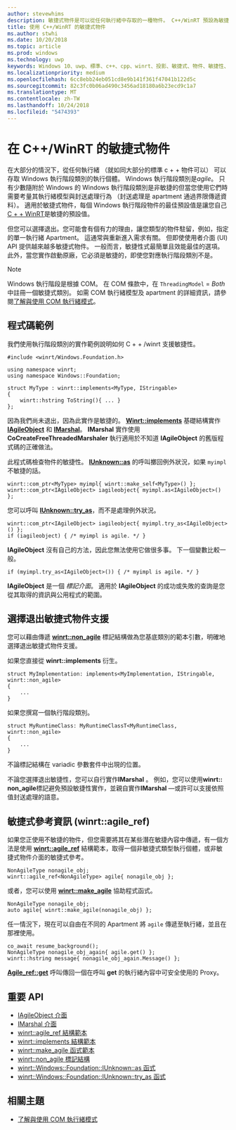 ```yaml
---
author: stevewhims
description: 敏捷式物件是可以從任何執行緒中存取的一種物件。 C++/WinRT 預設為敏捷式，但您可以選擇退出。
title: 使用 C++/WinRT 的敏捷式物件
ms.author: stwhi
ms.date: 10/20/2018
ms.topic: article
ms.prod: windows
ms.technology: uwp
keywords: Windows 10、uwp、標準、c++、cpp、winrt、投影、敏捷式、物件、敏捷性、IAgileObject
ms.localizationpriority: medium
ms.openlocfilehash: 6cc8ebb24eb051cd8e9b141f361f47041b122d5c
ms.sourcegitcommit: 82c3fc0b06ad490c3456ad18180a6b23ecd9c1a7
ms.translationtype: MT
ms.contentlocale: zh-TW
ms.lasthandoff: 10/24/2018
ms.locfileid: "5474393"
---
```

# <a name="agile-objects-in-cwinrt"></a>在 C++/WinRT 的敏捷式物件

在大部分的情況下，從任何執行緒 （就如同大部分的標準 c + + 物件可以） 可以存取 Windows 執行階段類別的執行個體。 Windows 執行階段類別是*agile*。 只有少數隨附於 Windows 的 Windows 執行階段類別是非敏捷的但當您使用它們時需要考量其執行緒模型與封送處理行為 （封送處理是 apartment 通過界限傳遞資料）。 適用於敏捷式物件，每個 Windows 執行階段物件的最佳預設值是讓您自己[C + + WinRT](/windows/uwp/cpp-and-winrt-apis/intro-to-using-cpp-with-winrt)是敏捷的預設值。

但您可以選擇退出。您可能會有個有力的理由，讓您類型的物件駐留，例如，指定的單一執行緒 Apartment。 這通常與重新進入需求有關。 但即使使用者介面 (UI) API 提供越來越多敏捷式物件。 一般而言，敏捷性式最簡單且效能最佳的選項。 此外，當您實作啟動原廠，它必須是敏捷的，即使您對應執行階段類別不是。

> [!NOTE]
> Windows 執行階段是根據 COM。 在 COM 條款中，在 `ThreadingModel` = *Both* 中註冊一個敏捷式類別。 如需 COM 執行緒模型及 apartment 的詳細資訊，請參閱[了解與使用 COM 執行緒模式](https://msdn.microsoft.com/library/ms809971)。

## <a name="code-examples"></a>程式碼範例

我們使用執行階段類別的實作範例說明如何 C + + /winrt 支援敏捷性。

```cppwinrt
#include <winrt/Windows.Foundation.h>

using namespace winrt;
using namespace Windows::Foundation;

struct MyType : winrt::implements<MyType, IStringable>
{
    winrt::hstring ToString(){ ... }
};
```

因為我們尚未退出，因為此實作是敏捷的。 [**Winrt::implements**](/uwp/cpp-ref-for-winrt/implements) 基礎結構實作 [**IAgileObject**](https://msdn.microsoft.com/library/windows/desktop/hh802476) 和 [**IMarshal**](/windows/desktop/api/objidl/nn-objidl-imarshal)。 **IMarshal** 實作使用 **CoCreateFreeThreadedMarshaler** 執行適用於不知道 **IAgileObject** 的舊版程式碼的正確做法。

此程式碼檢查物件的敏捷性。 [**IUnknown::as**](/uwp/cpp-ref-for-winrt/windows-foundation-iunknown#iunknownas-function) 的呼叫擲回例外狀況，如果 `myimpl` 不敏捷的話。

```cppwinrt
winrt::com_ptr<MyType> myimpl{ winrt::make_self<MyType>() };
winrt::com_ptr<IAgileObject> iagileobject{ myimpl.as<IAgileObject>() };
```

您可以呼叫 [**IUnknown::try_as**](/uwp/cpp-ref-for-winrt/windows-foundation-iunknown#iunknowntryas-function)，而不是處理例外狀況。

```cppwinrt
winrt::com_ptr<IAgileObject> iagileobject{ myimpl.try_as<IAgileObject>() };
if (iagileobject) { /* myimpl is agile. */ }
```

**IAgileObject** 沒有自己的方法，因此您無法使用它做很多事。 下一個變數比較一般。

```cppwinrt
if (myimpl.try_as<IAgileObject>()) { /* myimpl is agile. */ }
```

**IAgileObject** 是一個 *標記介面*。 適用於 **IAgileObject** 的成功或失敗的查詢是您從其取得的資訊與公用程式的範圍。

## <a name="opting-out-of-agile-object-support"></a>選擇退出敏捷式物件支援

您可以藉由傳遞 [**winrt::non_agile**](/uwp/cpp-ref-for-winrt/non_agile) 標記結構做為您基底類別的範本引數，明確地選擇退出敏捷式物件支援。

如果您直接從 **winrt::implements** 衍生。

```cppwinrt
struct MyImplementation: implements<MyImplementation, IStringable, winrt::non_agile>
{
    ...
}
```

如果您撰寫一個執行階段類別。

```cppwinrt
struct MyRuntimeClass: MyRuntimeClassT<MyRuntimeClass, winrt::non_agile>
{
    ...
}
```

不論標記結構在 variadic 參數套件中出現的位置。

不論您選擇退出敏捷性，您可以自行實作**IMarshal** 。 例如，您可以使用**winrt:: non_agile**標記避免預設敏捷性實作，並親自實作**IMarshal** &mdash;或許可以支援依照值封送處理的語意。

## <a name="agile-references-winrtagileref"></a>敏捷式參考資訊 (winrt::agile_ref)

如果您正使用不敏捷的物件，但您需要將其在某些潛在敏捷內容中傳遞，有一個方法是使用 [**winrt::agile_ref**](/uwp/cpp-ref-for-winrt/agile-ref) 結構範本，取得一個非敏捷式類型執行個體，或非敏捷式物件介面的敏捷式參考。

```cppwinrt
NonAgileType nonagile_obj;
winrt::agile_ref<NonAgileType> agile{ nonagile_obj };
```

或者，您可以使用 [**winrt::make_agile**](/uwp/cpp-ref-for-winrt/make-agile) 協助程式函式。

```cppwinrt
NonAgileType nonagile_obj;
auto agile{ winrt::make_agile(nonagile_obj) };
```

任一情況下，現在可以自由在不同的 Apartment 將 `agile` 傳遞至執行緒，並且在那裡使用。

```cppwinrt
co_await resume_background();
NonAgileType nonagile_obj_again{ agile.get() };
winrt::hstring message{ nonagile_obj_again.Message() };
```

[**Agile_ref::get**](/uwp/cpp-ref-for-winrt/agile-ref#agilerefget-function) 呼叫傳回一個在呼叫 **get** 的執行緒內容中可安全使用的 Proxy。

## <a name="important-apis"></a>重要 API

* [IAgileObject 介面](https://msdn.microsoft.com/library/windows/desktop/hh802476)
* [IMarshal 介面](https://docs.microsoft.com/previous-versions/windows/embedded/ms887993)
* [winrt::agile_ref 結構範本](/uwp/cpp-ref-for-winrt/agile-ref)
* [winrt::implements 結構範本](/uwp/cpp-ref-for-winrt/implements)
* [winrt::make_agile 函式範本](/uwp/cpp-ref-for-winrt/make-agile)
* [winrt::non_agile 標記結構](/uwp/cpp-ref-for-winrt/non_agile)
* [winrt::Windows::Foundation::IUnknown::as 函式](/uwp/cpp-ref-for-winrt/windows-foundation-iunknown#iunknownas-function)
* [winrt::Windows::Foundation::IUnknown::try_as 函式](/uwp/cpp-ref-for-winrt/windows-foundation-iunknown#iunknowntryas-function)

## <a name="related-topics"></a>相關主題

* [了解與使用 COM 執行緒模式](https://msdn.microsoft.com/library/ms809971)
